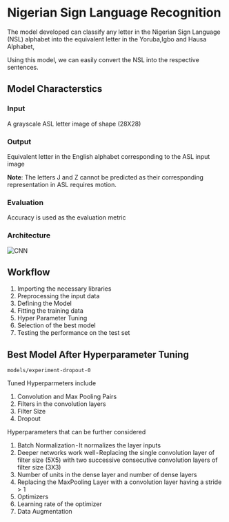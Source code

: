 # Nigerian Sign Language Recognition
The model developed can classify any letter in the Nigerian Sign Language (NSL) alphabet into the equivalent letter in the Yoruba,Igbo and Hausa Alphabet, 

Using this model, we can easily convert the NSL into the respective sentences.


## Model Characterstics
### Input
A grayscale ASL letter image of shape (28X28)
### Output 
Equivalent letter in the English alphabet corresponding to the ASL input image

**Note**: The letters J and Z cannot be predicted as their corresponding representation in ASL requires motion.
### Evaluation
Accuracy is used as the evaluation metric
### Architecture
![CNN](./model.png)

## Workflow
1. Importing the necessary libraries
2. Preprocessing the input data
3. Defining the Model
4. Fitting the training data
5. Hyper Parameter Tuning
6. Selection of the best model
7. Testing the performance on the test set

## Best Model After Hyperparameter Tuning
`models/experiment-dropout-0`

Tuned Hyperparmeters include
1. Convolution and Max Pooling Pairs
2. Filters in the convolution layers
3. Filter Size
4. Dropout


Hyperparameters that can be further considered

1. Batch Normalization - It normalizes the layer inputs
2. Deeper networks work well - Replacing the single convolution layer of filter size (5X5) with two successive consecutive convolution layers of filter size (3X3)
3. Number of units in the dense layer and number of dense layers
4. Replacing the MaxPooling Layer with a convolution layer having a stride > 1
5. Optimizers
6. Learning rate of the optimizer
7. Data Augmentation
